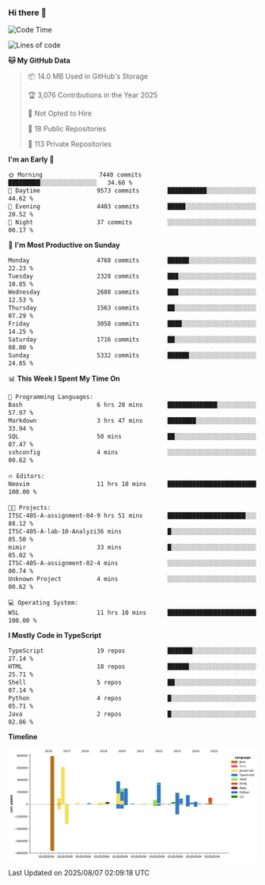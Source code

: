### Hi there 👋

<!--
**Clumsy-Coder/Clumsy-Coder** is a ✨ _special_ ✨ repository because its `README.md` (this file) appears on your GitHub profile.

Here are some ideas to get you started:

- 🔭 I’m currently working on ...
- 🌱 I’m currently learning ...
- 👯 I’m looking to collaborate on ...
- 🤔 I’m looking for help with ...
- 💬 Ask me about ...
- 📫 How to reach me: ...
- 😄 Pronouns: ...
- ⚡ Fun fact: ...
-->

<!-- anmol098/waka-readme-stats -->
<!--START_SECTION:waka-->
![Code Time](http://img.shields.io/badge/Code%20Time-1%2C313%20hrs%2059%20mins-blue)

![Lines of code](https://img.shields.io/badge/From%20Hello%20World%20I%27ve%20Written-3.6%20million%20lines%20of%20code-blue)

**🐱 My GitHub Data** 

> 📦 14.0 MB Used in GitHub's Storage 
 > 
> 🏆 3,076 Contributions in the Year 2025
 > 
> 🚫 Not Opted to Hire
 > 
> 📜 18 Public Repositories 
 > 
> 🔑 113 Private Repositories 
 > 
**I'm an Early 🐤** 

```text
🌞 Morning                7440 commits        █████████░░░░░░░░░░░░░░░░   34.68 % 
🌆 Daytime                9573 commits        ███████████░░░░░░░░░░░░░░   44.62 % 
🌃 Evening                4403 commits        █████░░░░░░░░░░░░░░░░░░░░   20.52 % 
🌙 Night                  37 commits          ░░░░░░░░░░░░░░░░░░░░░░░░░   00.17 % 
```
📅 **I'm Most Productive on Sunday** 

```text
Monday                   4768 commits        ██████░░░░░░░░░░░░░░░░░░░   22.23 % 
Tuesday                  2328 commits        ███░░░░░░░░░░░░░░░░░░░░░░   10.85 % 
Wednesday                2688 commits        ███░░░░░░░░░░░░░░░░░░░░░░   12.53 % 
Thursday                 1563 commits        ██░░░░░░░░░░░░░░░░░░░░░░░   07.29 % 
Friday                   3058 commits        ████░░░░░░░░░░░░░░░░░░░░░   14.25 % 
Saturday                 1716 commits        ██░░░░░░░░░░░░░░░░░░░░░░░   08.00 % 
Sunday                   5332 commits        ██████░░░░░░░░░░░░░░░░░░░   24.85 % 
```


📊 **This Week I Spent My Time On** 

```text
💬 Programming Languages: 
Bash                     6 hrs 28 mins       ██████████████░░░░░░░░░░░   57.97 % 
Markdown                 3 hrs 47 mins       ████████░░░░░░░░░░░░░░░░░   33.94 % 
SQL                      50 mins             ██░░░░░░░░░░░░░░░░░░░░░░░   07.47 % 
sshconfig                4 mins              ░░░░░░░░░░░░░░░░░░░░░░░░░   00.62 % 

🔥 Editors: 
Neovim                   11 hrs 10 mins      █████████████████████████   100.00 % 

🐱‍💻 Projects: 
ITSC-405-A-assignment-04-9 hrs 51 mins       ██████████████████████░░░   88.12 % 
ITSC-405-A-lab-10-Analyzi36 mins             █░░░░░░░░░░░░░░░░░░░░░░░░   05.50 % 
mimir                    33 mins             █░░░░░░░░░░░░░░░░░░░░░░░░   05.02 % 
ITSC-405-A-assignment-02-4 mins              ░░░░░░░░░░░░░░░░░░░░░░░░░   00.74 % 
Unknown Project          4 mins              ░░░░░░░░░░░░░░░░░░░░░░░░░   00.62 % 

💻 Operating System: 
WSL                      11 hrs 10 mins      █████████████████████████   100.00 % 
```

**I Mostly Code in TypeScript** 

```text
TypeScript               19 repos            ███████░░░░░░░░░░░░░░░░░░   27.14 % 
HTML                     18 repos            ██████░░░░░░░░░░░░░░░░░░░   25.71 % 
Shell                    5 repos             ██░░░░░░░░░░░░░░░░░░░░░░░   07.14 % 
Python                   4 repos             █░░░░░░░░░░░░░░░░░░░░░░░░   05.71 % 
Java                     2 repos             █░░░░░░░░░░░░░░░░░░░░░░░░   02.86 % 
```



**Timeline**

![Lines of Code chart](https://raw.githubusercontent.com/Clumsy-Coder/Clumsy-Coder/main/assets/bar_graph.png)


 Last Updated on 2025/08/07 02:09:18 UTC
<!--END_SECTION:waka-->
